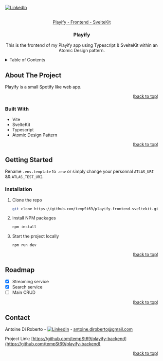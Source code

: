 <a name="readme-top"></a>

<!-- PROJECT SHIELDS -->
<!--
*** I'm using markdown "reference style" links for readability.
*** Reference links are enclosed in brackets [ ] instead of parentheses ( ).
*** See the bottom of this document for the declaration of the reference variables
*** for contributors-url, forks-url, etc. This is an optional, concise syntax you may use.
*** https://www.markdownguide.org/basic-syntax/#reference-style-links
-->

[![LinkedIn][linkedin-shield]][linkedin-url]

<!-- PROJECT LOGO -->
<br />
<div align="center">
  <a href="https://github.com/tempSt69/playify-backend">Playify - Frontend - SvelteKit</a>

<h3 align="center">Playify</h3>

  <p>
    This is the frontend of my Playify app using Typescript & SvelteKit within an Atomic Design pattern.
    <br />
    <!-- <a href="https://github.com/github_username/repo_name"><strong>Explore the docs »</strong></a>
    <br />
    <br />
    <a href="https://github.com/github_username/repo_name">View Demo</a>
    ·
    <a href="https://github.com/github_username/repo_name/issues">Report Bug</a>
    ·
    <a href="https://github.com/github_username/repo_name/issues">Request Feature</a> -->
  </p>
</div>

<!-- TABLE OF CONTENTS -->
<details>
  <summary>Table of Contents</summary>
  <ol>
    <li>
      <a href="#about-the-project">About The Project</a>
      <ul>
        <li><a href="#built-with">Built With</a></li>
      </ul>
    </li>
    <li>
      <a href="#getting-started">Getting Started</a>
      <ul>
        <li><a href="#prerequisites">Prerequisites</a></li>
        <li><a href="#installation">Installation</a></li>
      </ul>
    </li>
    <li><a href="#usage">Usage</a></li>
    <li><a href="#roadmap">Roadmap</a></li>    
    <li><a href="#contact">Contact</a></li>
  </ol>
</details>

<!-- ABOUT THE PROJECT -->

## About The Project

Playify is a small Spotify like web app.

<p align="right">(<a href="#readme-top">back to top</a>)</p>

### Built With

<ul>
    <li>Vite</li>
    <li>SvelteKit</li>
    <li>Typescript</li>
    <li>Atomic Design Pattern</li>
</ul>

<p align="right">(<a href="#readme-top">back to top</a>)</p>

<!-- GETTING STARTED -->

## Getting Started

Rename `.env.template` to `.env` or simply change your personnal `ATLAS_URI` && `ATLAS_TEST_URI`.

### Installation

1. Clone the repo
   ```sh
   git clone https://github.com/tempSt69/playify-frontend-sveltekit.git
   ```
2. Install NPM packages
   ```sh
   npm install
   ```
3. Start the project locally
   ```sh
   npm run dev
   ```
   <p align="right">(<a href="#readme-top">back to top</a>)</p>

<!-- USAGE EXAMPLES -->
<!--
## Usage

Use this space to show useful examples of how a project can be used. Additional screenshots, code examples and demos work well in this space. You may also link to more resources.

_For more examples, please refer to the [Documentation](https://example.com)_

<p align="right">(<a href="#readme-top">back to top</a>)</p> -->

<!-- ROADMAP -->

## Roadmap

- [x] Streaming service
- [x] Search service
- [ ] Main CRUD

<p align="right">(<a href="#readme-top">back to top</a>)</p>

<!-- CONTACT -->

## Contact

Antoine Di Roberto - [![LinkedIn][linkedin-shield]][linkedin-url] - antoine.diroberto@gmail.com

Project Link: [https://github.com/tempSt69/playify-backend](https://github.com/tempSt69/playify-backend)

<p align="right">(<a href="#readme-top">back to top</a>)</p>

[linkedin-shield]: https://img.shields.io/badge/-LinkedIn-black.svg?style=for-the-badge&logo=linkedin&colorB=555
[linkedin-url]: https://www.linkedin.com/in/antoine-di-roberto-8aa93768/
